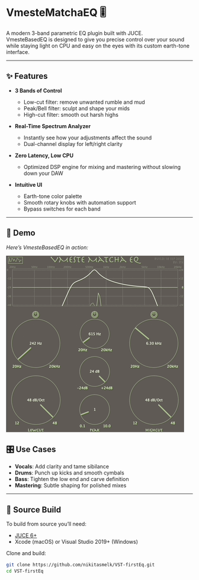 # VmesteMatchaEQ 🎚️

A modern 3-band parametric EQ plugin built with JUCE.  
VmesteBasedEQ is designed to give you precise control over your sound while staying light on CPU and easy on the eyes with its custom earth-tone interface.

---

## ✨ Features
- **3 Bands of Control**  
  - Low-cut filter: remove unwanted rumble and mud  
  - Peak/Bell filter: sculpt and shape your mids  
  - High-cut filter: smooth out harsh highs  

- **Real-Time Spectrum Analyzer**  
  - Instantly see how your adjustments affect the sound  
  - Dual-channel display for left/right clarity  

- **Zero Latency, Low CPU**  
  - Optimized DSP engine for mixing and mastering without slowing down your DAW  

- **Intuitive UI**  
  - Earth-tone color palette  
  - Smooth rotary knobs with automation support  
  - Bypass switches for each band  

---

## 🎥 Demo
*Here’s VmesteBasedEQ in action:*  

![Plugin Demo](./VMEQ_demo.gif)


## 🎛 Use Cases
- **Vocals**: Add clarity and tame sibilance  
- **Drums**: Punch up kicks and smooth cymbals  
- **Bass**: Tighten the low end and carve definition  
- **Mastering**: Subtle shaping for polished mixes  

---

## 📂 Source Build
To build from source you’ll need:  
- [JUCE 6+](https://juce.com)  
- Xcode (macOS) or Visual Studio 2019+ (Windows)  

Clone and build:  
```bash
git clone https://github.com/nikitasmelk/VST-firstEq.git
cd VST-firstEq
